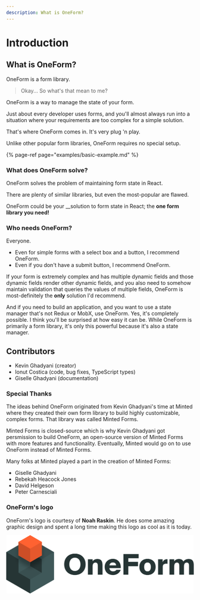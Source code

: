 ```yaml
---
description: What is OneForm?
---
```


# Introduction

## What is OneForm?

OneForm is a form library.

> Okay... So what's that mean to me?

OneForm is a way to manage the state of your form.

Just about every developer uses forms, and you'll almost always run into a situation where your requirements are too complex for a simple solution.

That's where OneForm comes in. It's very plug 'n play.

Unlike other popular form libraries, OneForm requires no special setup.

{% page-ref page="examples/basic-example.md" %}

### What does OneForm solve?

OneForm solves the problem of maintaining form state in React.

There are plenty of similar libraries, but even the most-popular are flawed. 

OneForm could be your __solution to form state in React; the **one form library you need!**

### Who needs OneForm?

Everyone.

* Even for simple forms with a select box and a button, I recommend OneForm.
* Even if you don't have a submit button, I recommend OneForm.

If your form is extremely complex and has multiple dynamic fields and those dynamic fields render other dynamic fields, and you also need to somehow maintain validation that queries the values of multiple fields, OneForm is most-definitely the **only** solution I'd recommend.

And if you need to build an application, and you want to use a state manager that's not Redux or MobX, use OneForm. Yes, it's completely possible. I think you'll be surprised at how easy it can be. While OneForm is primarily a form library, it's only this powerful because it's also a state manager.

## Contributors

* Kevin Ghadyani \(creator\)
* Ionut Costica \(code, bug fixes, TypeScript types\)
* Giselle Ghadyani \(documentation\)

### Special Thanks

The ideas behind OneForm originated from Kevin Ghadyani's time at Minted where they created their own form library to build highly customizable, complex forms. That library was called Minted Forms.

Minted Forms is closed-source which is why Kevin Ghadyani got persmission to build OneForm, an open-source version of Minted Forms with more features and functionality. Eventually, Minted would go on to use OneForm instead of Minted Forms.

Many folks at Minted played a part in the creation of Minted Forms:

* Giselle Ghadyani
* Rebekah Heacock Jones
* David Helgeson
* Peter Carnesciali

### OneForm's logo

OneForm's logo is courtesy of **Noah Raskin**. He does some amazing graphic design and spent a long time making this logo as cool as it is today.

![Credit: Noah Raskin](.gitbook/assets/oneform-cube-textdark%20%282%29%20%282%29%20%282%29%20%282%29%20%282%29%20%282%29%20%282%29%20%282%29%20%282%29%20%282%29.png)

